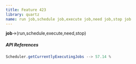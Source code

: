 ```yaml
---
title: Feature 423
library: quartz
name: run job,schedule job,execute job,need job,stop job
---
```


**job**->(run,schedule,execute,need,stop)

##### API References

```java
Scheduler.getCurrentlyExecutingJobs --> 57.14 %
```
